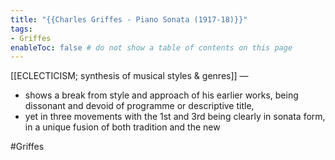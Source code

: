 ```yaml
---
title: "{{Charles Griffes - Piano Sonata (1917-18)}}"
tags:
- Griffes 
enableToc: false # do not show a table of contents on this page
---
```


[[ECLECTICISM; synthesis of musical styles & genres]] —
- shows a break from style and approach of his earlier works, being dissonant and devoid of programme or descriptive title, 
- yet in three movements with the 1st and 3rd being clearly in sonata form, in a unique fusion of both tradition and the new

#Griffes 
